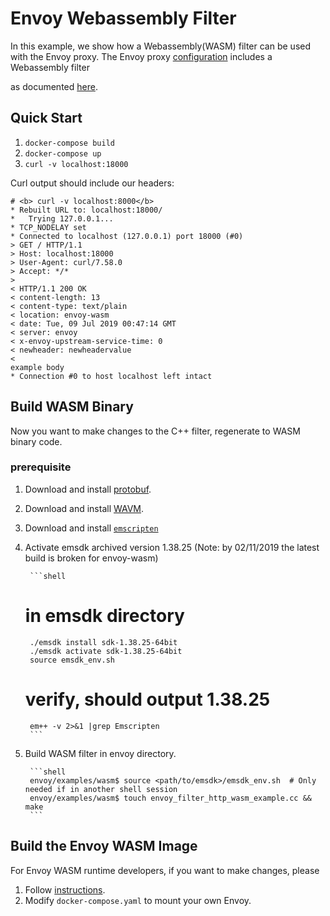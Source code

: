 # Envoy Webassembly Filter

In this example, we show how a Webassembly(WASM) filter can be used with the Envoy
proxy. The Envoy proxy [configuration](./envoy.yaml) includes a Webassembly filter
<!--TODO(bianpengyuan): change to the url of Wasm filter once the doc is ready.-->
as documented [here](https://www.envoyproxy.io/docs/envoy/latest/).



## Quick Start

1. `docker-compose build`
1. `docker-compose up`
1. `curl -v localhost:18000`


Curl output should include our headers:

```
# <b> curl -v localhost:8000</b>
* Rebuilt URL to: localhost:18000/
*   Trying 127.0.0.1...
* TCP_NODELAY set
* Connected to localhost (127.0.0.1) port 18000 (#0)
> GET / HTTP/1.1
> Host: localhost:18000
> User-Agent: curl/7.58.0
> Accept: */*
> 
< HTTP/1.1 200 OK
< content-length: 13
< content-type: text/plain
< location: envoy-wasm
< date: Tue, 09 Jul 2019 00:47:14 GMT
< server: envoy
< x-envoy-upstream-service-time: 0
< newheader: newheadervalue
< 
example body
* Connection #0 to host localhost left intact
```

## Build WASM Binary

Now you want to make changes to the C++ filter, regenerate to WASM binary code.

### prerequisite

1. Download and install [protobuf](https://github.com/protocolbuffers/protobuf/blob/master/src/README.md).
1. Download and install [WAVM](https://github.com/WAVM/WAVM).
1. Download and install [`emscripten`](https://emscripten.org/docs/getting_started/downloads.html#installation-instructions)
1. Activate emsdk archived version 1.38.25 (Note: by 02/11/2019 the latest build is broken for envoy-wasm)

		```shell
    # in emsdk directory
		./emsdk install sdk-1.38.25-64bit
		./emsdk activate sdk-1.38.25-64bit
		source emsdk_env.sh
    # verify, should output 1.38.25
		em++ -v 2>&1 |grep Emscripten
		```

1. Build WASM filter in envoy directory.

		```shell
		envoy/examples/wasm$ source <path/to/emsdk>/emsdk_env.sh  # Only needed if in another shell session
		envoy/examples/wasm$ touch envoy_filter_http_wasm_example.cc && make
		```

## Build the Envoy WASM Image

<!--TODO(incfly): remove this once we upstream WASM to envoyproxy main repo.-->

For Envoy WASM runtime developers, if you want to make changes, please

1. Follow [instructions](https://github.com/envoyproxy/envoy-wasm/blob/master/WASM.md).
1. Modify `docker-compose.yaml` to mount your own Envoy.


